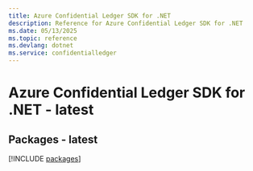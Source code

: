 ```yaml
---
title: Azure Confidential Ledger SDK for .NET
description: Reference for Azure Confidential Ledger SDK for .NET
ms.date: 05/13/2025
ms.topic: reference
ms.devlang: dotnet
ms.service: confidentialledger
---
```

# Azure Confidential Ledger SDK for .NET - latest
## Packages - latest
[!INCLUDE [packages](confidential-ledger-index.md)]